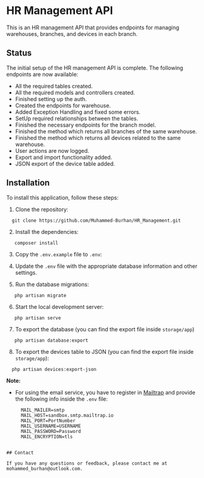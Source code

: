 # HR Management API

This is an HR management API that provides endpoints for managing warehouses, branches, and devices in each branch.

## Status

The initial setup of the HR management API is complete. The following endpoints are now available:

- All the required tables created.
- All the required models and controllers created.
- Finished setting up the auth.
- Created the endpoints for warehouse.
- Added Exception Handling and fixed some errors.
- SetUp required relationships between the tables.
- Finished the necessary endpoints for the branch model.
- Finished the method which returns all branches of the same warehouse.
- Finished the method which returns all devices related to the same warehouse.
- User actions are now logged.
- Export and import functionality added.
- JSON export of the device table added.

## Installation

To install this application, follow these steps:

1. Clone the repository:

```
  git clone https://github.com/Muhammed-Burhan/HR_Management.git
```

2. Install the dependencies:

```
   composer install
```
3. Copy the `.env.example` file to `.env`:
4. Update the `.env` file with the appropriate database information and other settings.

5. Run the database migrations:
```
   php artisan migrate
```

6. Start the local development server:

```
   php artisan serve
```

7. To export the database (you can find the export file inside `storage/app`)

```
   php artisan database:export
```

8. To export the devices table to JSON (you can find the export file inside `storage/app`):

```
  php artisan devices:export-json
```


**Note:**  
- For using the email service, you have to register in [Mailtrap](https://mailtrap.io/) and provide the following info inside the `.env` file:
  ```
    MAIL_MAILER=smtp
    MAIL_HOST=sandbox.smtp.mailtrap.io
    MAIL_PORT=PortNumber
    MAIL_USERNAME=USERNAME
    MAIL_PASSWORD=Password
    MAIL_ENCRYPTION=tls
```

## Contact

If you have any questions or feedback, please contact me at mohammed_burhan@outlook.com.
